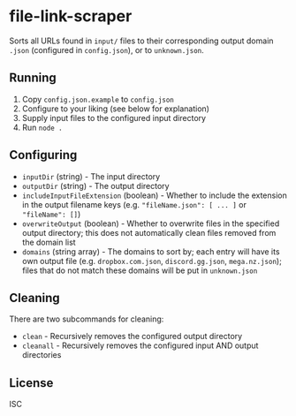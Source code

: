 # file-link-scraper
Sorts all URLs found in `input/` files to their corresponding output domain `.json` (configured in `config.json`), or to `unknown.json`.

## Running
1. Copy `config.json.example` to `config.json`
2. Configure to your liking (see below for explanation)
3. Supply input files to the configured input directory
4. Run `node .`

## Configuring
- `inputDir` (string) - The input directory
- `outputDir` (string) - The output directory
- `includeInputFileExtension` (boolean) - Whether to include the extension in the output filename keys (e.g. `"fileName.json": [ ... ]` or `"fileName": []`)
- `overwriteOutput` (boolean) - Whether to overwrite files in the specified output directory; this does not automatically clean files removed from the domain list
- `domains` (string array) - The domains to sort by; each entry will have its own output file (e.g. `dropbox.com.json`, `discord.gg.json`, `mega.nz.json`); files that do not match these domains will be put in `unknown.json`

## Cleaning
There are two subcommands for cleaning:
- `clean` - Recursively removes the configured output directory
- `cleanall` - Recursively removes the configured input AND output directories

## License
ISC